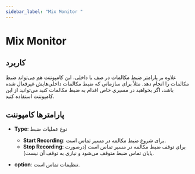 ```yaml
---
sidebar_label: "Mix Monitor "
---
```




# Mix Monitor

## کاربرد

علاوه بر پارامتر ضبط مکالمات در صف یا داخلی، این کامپوننت هم می‌‌تواند ضبط مکالمات را انجام دهد. مثلاً برای سازمانی كه ضبط مكالمات داخلی‌هایش غیرفعال شده باشد، اگر بخواهید در مسیری خاص اقدام به ضبط مكالمات کنید می‌توانید از این كامپوننت استفاده کنید.

## پارامترها کامپوننت

- **Type**: نوع عملیات ضبط
	- **Start Recording**: برای شروع ضبط مكالمه در مسیر تماس است.
	- **Stop Recording**: برای توقف ضبط مكالمه در مسیر تماس است (درصورت پایان تماس ضبط متوقف می‌شود و نیازی به توقف آن نیست).

- **option**: تنظیمات تماس است.
